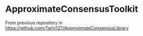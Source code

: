 # ApproximateConsensusToolkit

From previous repository in https://github.com/Tarly127/ApproximateConsensusLibrary
